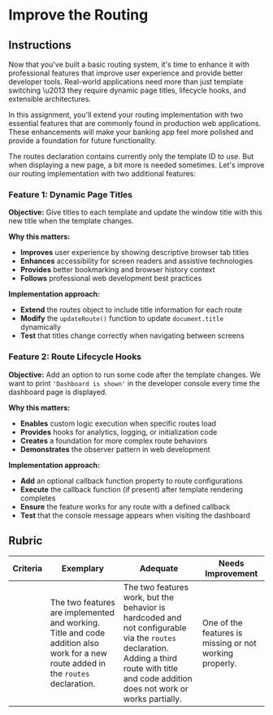 # Improve the Routing

## Instructions

Now that you've built a basic routing system, it's time to enhance it with professional features that improve user experience and provide better developer tools. Real-world applications need more than just template switching \u2013 they require dynamic page titles, lifecycle hooks, and extensible architectures.

In this assignment, you'll extend your routing implementation with two essential features that are commonly found in production web applications. These enhancements will make your banking app feel more polished and provide a foundation for future functionality.

The routes declaration contains currently only the template ID to use. But when displaying a new page, a bit more is needed sometimes. Let's improve our routing implementation with two additional features:

### Feature 1: Dynamic Page Titles
**Objective:** Give titles to each template and update the window title with this new title when the template changes.

**Why this matters:**
- **Improves** user experience by showing descriptive browser tab titles
- **Enhances** accessibility for screen readers and assistive technologies  
- **Provides** better bookmarking and browser history context
- **Follows** professional web development best practices

**Implementation approach:**
- **Extend** the routes object to include title information for each route
- **Modify** the `updateRoute()` function to update `document.title` dynamically
- **Test** that titles change correctly when navigating between screens

### Feature 2: Route Lifecycle Hooks  
**Objective:** Add an option to run some code after the template changes. We want to print `'Dashboard is shown'` in the developer console every time the dashboard page is displayed.

**Why this matters:**
- **Enables** custom logic execution when specific routes load
- **Provides** hooks for analytics, logging, or initialization code
- **Creates** a foundation for more complex route behaviors
- **Demonstrates** the observer pattern in web development

**Implementation approach:**
- **Add** an optional callback function property to route configurations
- **Execute** the callback function (if present) after template rendering completes
- **Ensure** the feature works for any route with a defined callback
- **Test** that the console message appears when visiting the dashboard

## Rubric

| Criteria | Exemplary                                                                                                                          | Adequate                                                                                                                                                                                  | Needs Improvement                                       |
| -------- | ---------------------------------------------------------------------------------------------------------------------------------- | ----------------------------------------------------------------------------------------------------------------------------------------------------------------------------------------- | ------------------------------------------------------- |
|          | The two features are implemented and working. Title and code addition also work for a new route added in the `routes` declaration. | The two features work, but the behavior is hardcoded and not configurable via the `routes` declaration. Adding a third route with title and code addition does not work or works partially. | One of the features is missing or not working properly. |